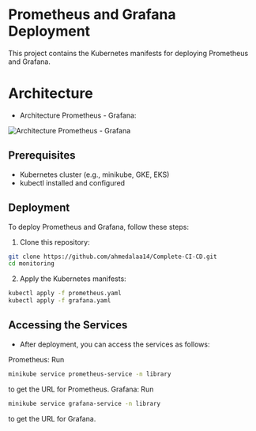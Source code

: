 # Prometheus and Grafana Deployment

This project contains the Kubernetes manifests for deploying Prometheus and Grafana.

# Architecture 

- Architecture Prometheus - Grafana:

![Architecture Prometheus - Grafana](images/Architecture-Prometheus-Grafana.png)

## Prerequisites

- Kubernetes cluster (e.g., minikube, GKE, EKS)
- kubectl installed and configured

## Deployment

To deploy Prometheus and Grafana, follow these steps:

1. Clone this repository:

```bash
git clone https://github.com/ahmedalaa14/Complete-CI-CD.git
cd monitoring
```

2. Apply the Kubernetes manifests:
```bash
kubectl apply -f prometheus.yaml
kubectl apply -f grafana.yaml
```

## Accessing the Services
- After deployment, you can access the services as follows:

Prometheus: Run 
```bash 
minikube service prometheus-service -n library
``` 
to get the URL for Prometheus.
Grafana: 
Run 
```bash 
minikube service grafana-service -n library 
``` 
to get the URL for Grafana.
